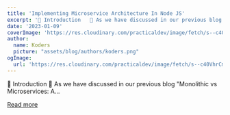 ```yaml
---
title: 'Implementing Microservice Architecture In Node JS'
excerpt: '📍 Introduction   🙂 As we have discussed in our previous blog "Monolithic vs Microservices: A...'
date: '2023-01-09'
coverImage: 'https://res.cloudinary.com/practicaldev/image/fetch/s--c40VhrCm--/c_imagga_scale,f_auto,fl_progressive,h_420,q_auto,w_1000/https://dev-to-uploads.s3.amazonaws.com/uploads/articles/2pf475t1ces7r9yfb8fo.png'
author:
  name: Koders
  picture: "assets/blog/authors/koders.png"
ogImage:
  url: 'https://res.cloudinary.com/practicaldev/image/fetch/s--c40VhrCm--/c_imagga_scale,f_auto,fl_progressive,h_420,q_auto,w_1000/https://dev-to-uploads.s3.amazonaws.com/uploads/articles/2pf475t1ces7r9yfb8fo.png'
---
```


📍 Introduction   🙂 As we have discussed in our previous blog "Monolithic vs Microservices: A...

[Read more](https://dev.to/lovepreetsingh/implementing-microservice-architecture-in-node-js-1fg3)
